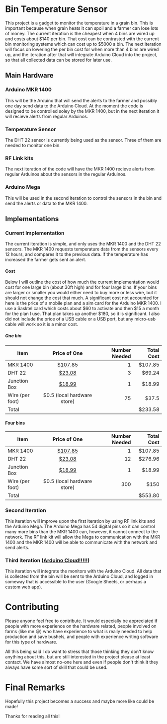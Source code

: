 # Bin Temperature Sensor
This project is a gadget to monitor the temperature in a grain bin. This is important because when grain heats it can spoil and a farmer can lose lots of money. The current iteration is the cheapest when 4 bins are wired up and costs about $140 per bin. That cost can be contrasted with the current bin monitoring systems which can cost up to $5000 a bin. The next iteration will focus on lowering the per bin cost for when more than 4 bins are wired up, and the iteration after that will integrate Arduino Cloud into the project, so that all collected data can be stored for later use.

## Main Hardware
### Arduino MKR 1400
This will be the Arduino that will send the alerts to the farmer and possibly one day send data to the Arduino Cloud. At the moment the code is designed to be controlled soley by the MKR 1400, but in the next iteration it will recieve alerts from regular Arduinos.

### Temperature Sensor
The DHT 22 sensor is currently being used as the sensor. Three of them are needed to monitor one bin.

### RF Link kits
The next iteration of the code will have the MKR 1400 recieve alerts from regular Arduinos about the sensors in the regular Arduinos.

### Arduino Mega
This will be used in the second iteration to control the sensors in the bin and send the alerts or data to the MKR 1400. 

## Implementations
### Current Implementation
The current iteration is simple, and only uses the MKR 1400 and the DHT 22 sensors. The MKR 1400 requests temperature data from the sensors every 12 hours, and compares it to the previous data. If the temperature has increased the farmer gets sent an alert. 

#### Cost
Below I will outline the cost of how much the current implementation would cost for one large bin (about 30ft high) and for four large bins. If your bins are larger or smaller you would either need to buy more or less wire, but it should not change the cost that much. A significant cost not accounted for here is the price of a mobile plan and a sim card for the Arduino MKR 1400. I use a Sasktel card which costs about $60 to activate and then $15 a month for the plan I use. That plan takes up another $180, so it is significant. I also did not include the price of a USB cable or a USB port, but any micro-usb cable will work so it is a minor cost. 

##### One bin
| Item            | Price of One                                                                                                            | Number Needed | Total Cost |
| ------------    |:-----------------------------------------------------------------------------------------------------------------------:| -------------:| ----------:|
| MKR 1400        | [$107.85](https://www.digikey.ca/en/products/detail/arduino/ABX00018/8135631)                                           | 1             | $107.85    |
| DHT 22          | [$23.08](https://www.digikey.ca/en/products/detail/adafruit-industries-llc/393/5356714?s=N4IgTCBcDaIIIFkAEYDMAGCBdAvkA) | 3             | $69.24     |
| Junction Box    | [$18.99](https://www.amazon.ca/gp/product/B075DG55KS/ref=ppx_yo_dt_b_asin_title_o02_s00?ie=UTF8&psc=1)                  | 1             | $18.99     |
| Wire (per foot) | $0.5 (local hardware store)                                                                                             | 75            | $37.5      |
| Total           |                                                                                                                         |               | $233.58    |

#### Four bins
| Item            | Price of One                                                                                                            | Number Needed | Total Cost |
| ------------    |:-----------------------------------------------------------------------------------------------------------------------:| -------------:| ----------:|
| MKR 1400        | [$107.85](https://www.digikey.ca/en/products/detail/arduino/ABX00018/8135631)                                           | 1             | $107.85    |
| DHT 22          | [$23.08](https://www.digikey.ca/en/products/detail/adafruit-industries-llc/393/5356714?s=N4IgTCBcDaIIIFkAEYDMAGCBdAvkA) | 12            | $276.96    |
| Junction Box    | [$18.99](https://www.amazon.ca/gp/product/B075DG55KS/ref=ppx_yo_dt_b_asin_title_o02_s00?ie=UTF8&psc=1)                  | 1             | $18.99     |
| Wire (per foot) | $0.5 (local hardware store)                                                                                             | 300           | $150       |
| Total           |                                                                                                                         |               | $553.80    |

### Second Iteration
This iteration will improve upon the first iteration by using RF link kits and the Arduino Mega. The Arduino Mega has 54 digital pins so it can control many more bins than the MKR 1400 can, however, it cannot connect to the network. The RF link kit will allow the Mega to communication with the MKR 1400 and the MKR 1400 will be able to communicate with the network and send alerts.

### Third Iteration ([Arduino Cloud!!!!!](https://www.arduino.cc/en/IoT/HomePage))
This iteration will integrate the monitors with the Arduino Cloud. All data that is collected from the bin will be sent to the Arduino Cloud, and logged in someway that is accessible to the user (Google Sheets, or perhaps a custom web app).

# Contributing
Please anyone feel free to contribute. It would especially be appreciated if people with more experience on the hardware related, people involved on farms (like me :smiley:) who have experience to what is really needed to help production and save bushels, and people with experience writing software for this type of hardware.

All this being said I do want to stress that those thinking they don't know anything about this, but are still interested in the project please at least contact. We have almost no-one here and even if people don't think it they always have some sort of skill that could be used.

# Final Remarks
Hopefully this project becomes a success and maybe more like could be made!

Thanks for reading all this!
